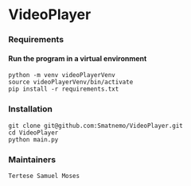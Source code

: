 # VideoPlayer

### Requirements		#### Run the program in a virtual environment 	python -m venv videoPlayerVenv
	source videoPlayerVenv/bin/activate
	pip install -r requirements.txt

### Installation
	git clone git@github.com:Smatnemo/VideoPlayer.git
	cd VideoPlayer
	python main.py 
		
### Maintainers
	Tertese Samuel Moses